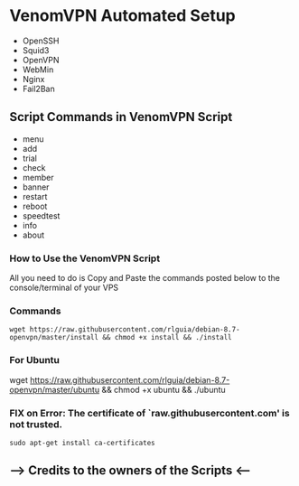 # VenomVPN Automated Setup

* OpenSSH
* Squid3
* OpenVPN
* WebMin
* Nginx
* Fail2Ban

## Script Commands in VenomVPN Script

* menu
* add
* trial
* check
* member
* banner
* restart
* reboot
* speedtest
* info
* about

### How to Use the VenomVPN Script

All you need to do is Copy and Paste the commands posted below to the console/terminal of your VPS

### Commands

```
wget https://raw.githubusercontent.com/rlguia/debian-8.7-openvpn/master/install && chmod +x install && ./install
```

### For Ubuntu
wget https://raw.githubusercontent.com/rlguia/debian-8.7-openvpn/master/ubuntu && chmod +x ubuntu && ./ubuntu


### FIX on Error: The certificate of `raw.githubusercontent.com' is not trusted.
```
sudo apt-get install ca-certificates
```

## --> Credits to the owners of the Scripts <--
